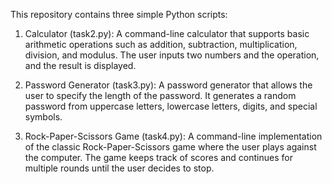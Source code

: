 This repository contains three simple Python scripts:

1. Calculator (task2.py): A command-line calculator that supports basic arithmetic operations such as addition, subtraction, multiplication, division, and modulus. The user inputs two numbers and the operation, and the result is displayed.

2. Password Generator (task3.py): A password generator that allows the user to specify the length of the password. It generates a random password from uppercase letters, lowercase letters, digits, and special symbols.
  
3. Rock-Paper-Scissors Game (task4.py): A command-line implementation of the classic Rock-Paper-Scissors game where the user plays against the computer. The game keeps track of scores and continues for multiple rounds until the user decides to stop.
